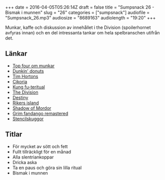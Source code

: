 +++
date = 2016-04-05T05:26:14Z
draft = false
title = "Sumpsnack 26 - Bismak i munnen"
slug = "26"
categories = ["sumpsnack"]
audiofile = "Sumpsnack_26.mp3"
audiosize = "8689163"
audiolength = "19:20"
+++

Munkar, kaffe och diskussion av innehållet i the Division (spoilerhornet avfyras innan) och en del intressanta tankar om hela spelbranschen utifrån det.

## Länkar ##
* [Top four om munkar](https://www.relay.fm/topfour/11)
* [Dunkin' donuts](https://en.wikipedia.org/wiki/Dunkin%27_Donuts)
* [Tim Hortons](https://en.wikipedia.org/wiki/Tim_Hortons)
* [Cikoria](https://en.wikipedia.org/wiki/Cichorium)
* [Kung fu-teritual](https://en.wikipedia.org/wiki/Gongfu_tea_ceremony)
* [The Division](https://en.wikipedia.org/wiki/Tom_Clancy%27s_The_Division)
* [Destiny](https://en.wikipedia.org/wiki/Destiny_%28video_game%29)
* [Rikers island](https://en.wikipedia.org/wiki/Rikers_Island)
* [Shadow of Mordor](https://en.wikipedia.org/wiki/Middle-earth:_Shadow_of_Mordor)
* [Grim fandango remastered](http://www.grimremastered.com/)
* [Stencilskuggor](https://en.wikipedia.org/wiki/Shadow_volume)

## Titlar ##
* För mycket av sött och fett
* Fullt tillräckligt för en månad
* Alla slentriankoppar
* Dricka aska
* Ta en paus och göra sin lilla ritual
* Bismak i munnen